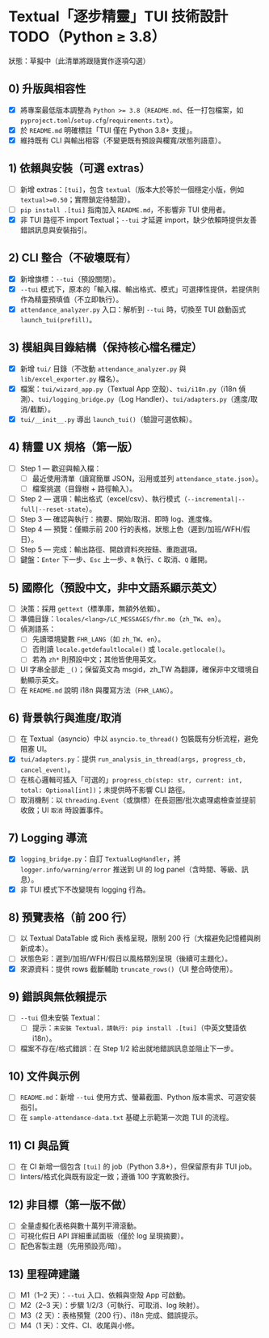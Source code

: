 # Textual「逐步精靈」TUI 技術設計 TODO（Python ≥ 3.8）

狀態：草擬中（此清單將跟隨實作逐項勾選）

## 0) 升版與相容性
- [x] 將專案最低版本調整為 `Python >= 3.8`（`README.md`、任一打包檔案，如 `pyproject.toml`/`setup.cfg`/`requirements.txt`）。
- [x] 於 `README.md` 明確標註「TUI 僅在 Python 3.8+ 支援」。
- [x] 維持既有 CLI 與輸出相容（不變更既有預設與欄寬/狀態列語意）。

## 1) 依賴與安裝（可選 extras）
- [ ] 新增 extras：`[tui]`，包含 `textual`（版本大於等於一個穩定小版，例如 `textual>=0.50`；實際鎖定待驗證）。
- [ ] `pip install .[tui]` 指南加入 `README.md`，不影響非 TUI 使用者。
- [x] 非 TUI 路徑不 import Textual；`--tui` 才延遲 import，缺少依賴時提供友善錯誤訊息與安裝指引。

## 2) CLI 整合（不破壞既有）
- [x] 新增旗標：`--tui`（預設關閉）。
- [x] `--tui` 模式下，原本的「輸入檔、輸出格式、模式」可選擇性提供，若提供則作為精靈預填值（不立即執行）。
- [x] `attendance_analyzer.py` 入口：解析到 `--tui` 時，切換至 TUI 啟動函式 `launch_tui(prefill)`。

## 3) 模組與目錄結構（保持核心檔名穩定）
- [x] 新增 `tui/` 目錄（不改動 `attendance_analyzer.py` 與 `lib/excel_exporter.py` 檔名）。
- [x] 檔案：`tui/wizard_app.py`（Textual App 空殼）、`tui/i18n.py`（i18n 偵測）、`tui/logging_bridge.py`（Log Handler）、`tui/adapters.py`（進度/取消/截斷）。
- [x] `tui/__init__.py` 導出 `launch_tui()`（驗證可選依賴）。

## 4) 精靈 UX 規格（第一版）
- [ ] Step 1 — 歡迎與輸入檔：
  - [ ] 最近使用清單（讀寫簡單 JSON，沿用或並列 `attendance_state.json`）。
  - [ ] 檔案挑選（目錄樹 + 路徑輸入）。
- [ ] Step 2 — 選項：輸出格式（excel/csv）、執行模式（`--incremental|--full|--reset-state`）。
- [ ] Step 3 — 確認與執行：摘要、開始/取消、即時 log、進度條。
- [ ] Step 4 — 預覽：僅顯示前 200 行的表格，狀態上色（遲到/加班/WFH/假日）。
- [ ] Step 5 — 完成：輸出路徑、開啟資料夾按鈕、重跑選項。
- [ ] 鍵盤：`Enter` 下一步、`Esc` 上一步、`R` 執行、`C` 取消、`Q` 離開。

## 5) 國際化（預設中文，非中文語系顯示英文）
- [ ] 決策：採用 `gettext`（標準庫，無額外依賴）。
- [ ] 準備目錄：`locales/<lang>/LC_MESSAGES/fhr.mo`（`zh_TW`、`en`）。
- [ ] 偵測語系：
  - [ ] 先讀環境變數 `FHR_LANG`（如 `zh_TW`、`en`）。
  - [ ] 否則讀 `locale.getdefaultlocale()` 或 `locale.getlocale()`。
  - [ ] 若為 `zh*` 則預設中文；其他皆使用英文。
- [ ] UI 字串全部走 `_()`；保留英文為 msgid，zh_TW 為翻譯，確保非中文環境自動顯示英文。
- [ ] 在 `README.md` 說明 i18n 與覆寫方法（`FHR_LANG`）。

## 6) 背景執行與進度/取消
- [ ] 在 Textual（asyncio）中以 `asyncio.to_thread()` 包裝既有分析流程，避免阻塞 UI。
- [x] `tui/adapters.py`：提供 `run_analysis_in_thread(args, progress_cb, cancel_event)`。
- [ ] 在核心邏輯可插入「可選的」`progress_cb(step: str, current: int, total: Optional[int])`；未提供時不影響 CLI 路徑。
- [ ] 取消機制：以 `threading.Event`（或旗標）在長迴圈/批次處理處檢查並提前收斂；UI `取消` 時設置事件。

## 7) Logging 導流
- [x] `logging_bridge.py`：自訂 `TextualLogHandler`，將 `logger.info/warning/error` 推送到 UI 的 log panel（含時間、等級、訊息）。
- [x] 非 TUI 模式下不改變現有 logging 行為。

## 8) 預覽表格（前 200 行）
- [ ] 以 Textual DataTable 或 Rich 表格呈現，限制 200 行（大檔避免記憶體與刷新成本）。
- [ ] 狀態色彩：遲到/加班/WFH/假日以風格類別呈現（後續可主題化）。
- [x] 來源資料：提供 rows 截斷輔助 `truncate_rows()`（UI 整合時使用）。

## 9) 錯誤與無依賴提示
- [ ] `--tui` 但未安裝 Textual：
  - [ ] 提示：`未安裝 Textual，請執行: pip install .[tui]`（中英文雙語依 i18n）。
- [ ] 檔案不存在/格式錯誤：在 Step 1/2 給出就地錯誤訊息並阻止下一步。

## 10) 文件與示例
- [ ] `README.md`：新增 `--tui` 使用方式、螢幕截圖、Python 版本需求、可選安裝指引。
- [ ] 在 `sample-attendance-data.txt` 基礎上示範第一次跑 TUI 的流程。

## 11) CI 與品質
- [ ] 在 CI 新增一個包含 `[tui]` 的 job（Python 3.8+），但保留原有非 TUI job。
- [ ] linters/格式化與既有設定一致；遵循 100 字寬軟換行。

## 12) 非目標（第一版不做）
- [ ] 全量虛擬化表格與數十萬列平滑滾動。
- [ ] 可視化假日 API 詳細重試面板（僅於 log 呈現摘要）。
- [ ] 配色客製主題（先用預設亮/暗）。

## 13) 里程碑建議
- [ ] M1（1–2 天）：`--tui` 入口、依賴與空殼 App 可啟動。
- [ ] M2（2–3 天）：步驟 1/2/3（可執行、可取消、log 映射）。
- [ ] M3（2 天）：表格預覽（200 行）、i18n 完成、錯誤提示。
- [ ] M4（1 天）：文件、CI、收尾與小修。
